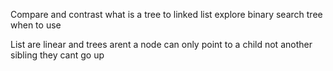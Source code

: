 Compare and contrast what is a tree to linked list 
explore binary search tree 
when to use 

List are linear and trees arent 
a node can only point to a child not another sibling 
they cant go up 

